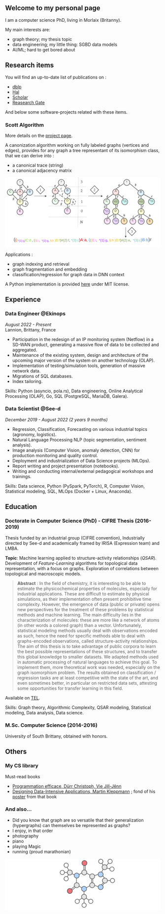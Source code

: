 ## Welcome to my personal page

I am a computer science PhD, living in Morlaix (Britanny).

My main interests are:
- graph theory; my thesis topic
- data engineering; my little thing: SGBD data models
- AI/ML; hard to get bored about

## Research items

You will find an up-to-date list of publications on :
 - [dblp](https://dblp.uni-trier.de/pers/hd/b/Bloyet:Nicolas)
 - [Hal](https://hal.archives-ouvertes.fr/search/index/?q=Nicolas+Bloyet&rows=30)
 - [Scholar](https://scholar.google.com/citations?user=YbDdHsMAAAAJ&hl=fr)
 - [Reasearch Gate](https://www.researchgate.net/profile/Nicolas_Bloyet)

And below some software-projects related with these items.

### Scott Algorithm

More details on the [project page](https://theplatypus.github.io/scott/).

A canonization algorithm working on fully labeled graphs (vertices and edges), provides for any graph a tree representant of its isomorphism class, that we can derive into : 

 - a canonical trace (string)
 - a canonical adjacency matrix

![Scott example](https://raw.githubusercontent.com/theplatypus/theplatypus.github.io/master/assets/img/steps.svg?sanitize=true)

Applications :

 - graph indexing and retrieval
 - graph fragmentation and embedding
 - classification/regression for graph data in DNN context

A Python implementation is provided [here](https://github.com/theplatypus/scott) under MIT license.

## Experience

### Data Engineer @Ekinops
*August 2022 - Present*  
Lannion, Brittany, France

- Participation in the redesign of an IP monitoring system (Netflow) in a SD-WAN product, generating a massive flow of data to be collected and aggregated.
- Maintenance of the existing system, design and architecture of the upcoming major version of the system on another technology (OLAP).
- Implementation of testing/simulation tools, generation of massive network data.
- Migrations of SQL databases.
- Index tailoring.

Skills:  Python (asyncio, pola.rs), Data engineering, Online Analytical Processing (OLAP), Go, SQL (PostgreSQL, MariaDB, Galera).

### Data Scientist @See-d
*December 2019 - August 2022 (2 years 9 months)*

- Regression, Classification, Forecasting on various industrial topics (agronomy, logistics).
- Natural Language Processing NLP (topic segmentation, sentiment analysis).
- Image analysis (Computer Vision, anomaly detection, CNN) for production monitoring and quality control.
- Deployment and industrialization of Data Science projects (MLOps).
- Report writing and project presentation (notebooks).
- Writing and conducting internal/external pedagogical workshops and trainings.

Skills: Data science, Python (PySpark, PyTorch), R, Computer Vision, Statistical modeling, SQL, MLOps (Docker + Linux, Anaconda).

## Education  

### Doctorate in Computer Science (PhD) - CIFRE Thesis (2016-2019)

Thesis funded by an industrial group (CIFRE convention), Industrially directed by See-d and academically framed by IRISA (Expression team) and LMBA.

**Topic**: Machine learning applied to structure-activity relationships (*QSAR*). Development of *Feature-Learning* algorithms for topological data representation, with a focus on graphs. Exploration of correlations between topological and macroscopic models. 

> **Abstract** : In the field of chemistry, it is interesting to be able to estimate the physicochemical properties of molecules, especially for industrial applications. These are difficult to estimate by physical simulations, as their implementation often present prohibitive time complexity. However, the emergence of data (public or private) opens new perspectives for the treatment of these problems by statistical methods and machine learning. The main difficulty lies in the characterization of molecules: these are more like a network of atoms (in other words a colored graph) than a vector. Unfortunately, statistical modeling methods usually deal with observations encoded as such, hence the need for specific methods able to deal with graphs-encoded observations, called structure-activity relationships. The aim of this thesis is to take advantage of public corpora to learn the best possible representations of these structures, and to transfer this global knowledge to smaller datasets. We adapted methods used in automatic processing of natural languages to achieve this goal. To implement them, more theoretical work was needed, especially on the graph isomorphism problem. The results obtained on classification / regression tasks are at least competitive with the state of the art, and even sometimes better, in particular on restricted data sets, attesting some opportunities for transfer learning in this field.

Available on [TEL](https://tel.archives-ouvertes.fr/tel-02499167).

Skills: Graph theory, Algorithmic Complexity, QSAR modeling, Statistical modeling, Data analysis, Data science.

### M.Sc. Computer Science (2014-2016)

University of South Brittany, obtained with honors.

## Others

### My CS library

Must-read books

- [Programmation efficace, Dürr Christoph, Vie Jill-Jênn](https://www.editions-ellipses.fr/accueil/3853-programmation-efficace-128-algorithmes-quil-faut-avoir-compris-et-codes-en-python-au-cours-de-sa-vie-9782340010055.html)
- [Designing Data-Intensive Applications, Martin Kleppmann](https://www.oreilly.com/library/view/designing-data-intensive-applications/9781491903063/) ; fond of his [poster](https://github.com/ept/ddia-references/blob/master/ddia-poster.jpg) from that book

### And also...

- Did you know that graph are so versatile that their generalization (hypergraphs) can themselves be represented as graphs?
- I enjoy, in that order
 - photography
 - piano
 - playing Magic
 - running (proud marathonian)

  
![cafeine](https://raw.githubusercontent.com/theplatypus/theplatypus.github.io/master/assets/img/cafein.svg?sanitize=true)


